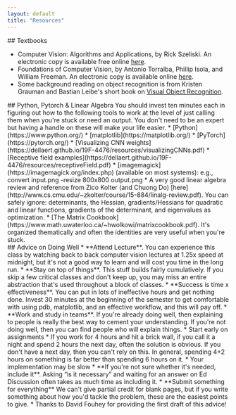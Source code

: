 ```yaml
---
layout: default
title: "Resources"
---
```



<div class="card" markdown=1>
## Textbooks

* Computer Vision: Algorithms and Applications, by Rick Szeliski. An electronic copy is available free online [here](http://szeliski.org/Book/). 
* Foundations of Computer Vision, by Antonio Torralba, Phillip Isola, and William Freeman. An electronic copy is available online [here](https://mitpress.mit.edu/9780262048972/foundations-of-computer-vision/). 
* Some background reading on object recognition is from Kristen Grauman and Bastian Leibe's short book on [Visual Object Recognition](https://www.morganclaypool.com/doi/abs/10.2200/S00332ED1V01Y201103AIM011).
</div>

<div class="card" markdown=1>
## Python, Pytorch & Linear Algebra
You should invest ten minutes each in figuring out how to the following tools to work at the level of just calling them when you're stuck or need an output. You don't need to be an expert but having a handle on these will make your life easier.
* [Python](https://www.python.org/)
	* [matplotlib](https://matplotlib.org/)
* [PyTorch](https://pytorch.org/)
* [Visualizing CNN weights](https://dellaert.github.io/19F-4476/resources/visualizingCNNs.pdf)
* [Receptive field examples](https://dellaert.github.io/19F-4476/resources/receptiveField.pdf)
* [imagemagick](https://imagemagick.org/index.php) (available on most systems): e.g., convert input.png -resize 800x800 output.png
* A very good linear algebra review and reference from Zico Kolter (and Chuong Do) [here](http://www.cs.cmu.edu/~zkolter/course/15-884/linalg-review.pdf). You can safely ignore: determinants, the Hessian, gradients/Hessians for quadratic and linear functions, gradients of the determinant, and eigenvalues as optimization.
* [The Matrix Cookbook](https://www.math.uwaterloo.ca/~hwolkowi/matrixcookbook.pdf). It's organized thematically and often the identities are very useful when you're stuck.
</div>

<div class="card" markdown=1>
## Advice on Doing Well
* **Attend Lecture**. You can experience this class by watching back to back computer vision lectures at 1.25x speed at midnight, but it's not a good way to learn and will cost you time in the long run.
* **Stay on top of things**. This stuff builds fairly cumulatively. If you skip a few critical classes and don't keep up, you may miss an entire abstraction that's used throughout a block of classes.
* **Success is time x effectiveness**. You can put in lots of ineffective hours and get nothing done. Invest 30 minutes at the beginning of the semester to get comfortable with using pdb, matplotlib, and an effective workflow, and this will pay off.
* **Work and study in teams**. If you're already doing well, then explaining to people is really the best way to cement your understanding. If you're not doing well, then you can find people who will explain things.
* Start early on assignments
	* If you work for 4 hours and hit a brick wall, if you call it a night and spend 2 hours the next day, often the solution is obvious. If you don't have a next day, then you can't rely on this. In general, spending 4+2 hours on something is far better than spending 6 hours on it.
	* Your implementation may be slow
* **If you're not sure whether it's needed, include it**. Asking “is it necessary” and waiting for an answer on Ed Discussion often takes as much time as including it.
* **Submit something for everything** We can't give partial credit for blank pages, but if you write something about how you'd tackle the problem, these are the easiest points to give.
* Thanks to David Fouhey for providing the first draft of this advice!
</div>